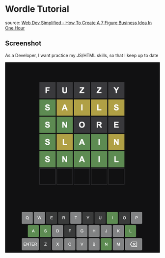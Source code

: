 # Wordle Tutorial

source: [Web Dev Simplified - How To Create A 7 Figure Business Idea In One Hour](https://www.youtube.com/watch?v=Wak7iN4JZzU)

## Screenshot

As a Developer, I want practice my JS/HTML skills, so that I keep up to date

![](screenshot.png)